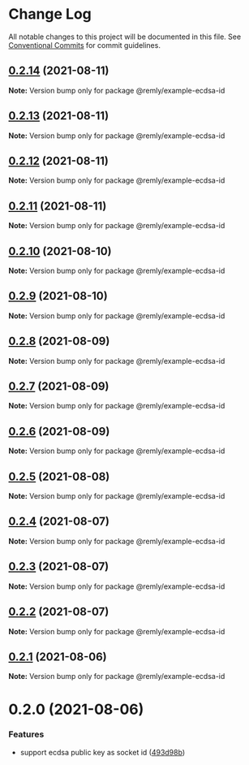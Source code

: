 # Change Log

All notable changes to this project will be documented in this file.
See [Conventional Commits](https://conventionalcommits.org) for commit guidelines.

## [0.2.14](https://gitr.net/mindary/remly/compare/@remly/example-ecdsa-id@0.2.13...@remly/example-ecdsa-id@0.2.14) (2021-08-11)

**Note:** Version bump only for package @remly/example-ecdsa-id





## [0.2.13](https://gitr.net/mindary/remly/compare/@remly/example-ecdsa-id@0.2.12...@remly/example-ecdsa-id@0.2.13) (2021-08-11)

**Note:** Version bump only for package @remly/example-ecdsa-id





## [0.2.12](https://gitr.net/mindary/remly/compare/@remly/example-ecdsa-id@0.2.11...@remly/example-ecdsa-id@0.2.12) (2021-08-11)

**Note:** Version bump only for package @remly/example-ecdsa-id





## [0.2.11](https://gitr.net/mindary/remly/compare/@remly/example-ecdsa-id@0.2.10...@remly/example-ecdsa-id@0.2.11) (2021-08-11)

**Note:** Version bump only for package @remly/example-ecdsa-id





## [0.2.10](https://gitr.net/mindary/remly/compare/@remly/example-ecdsa-id@0.2.9...@remly/example-ecdsa-id@0.2.10) (2021-08-10)

**Note:** Version bump only for package @remly/example-ecdsa-id





## [0.2.9](https://gitr.net/mindary/remly/compare/@remly/example-ecdsa-id@0.2.8...@remly/example-ecdsa-id@0.2.9) (2021-08-10)

**Note:** Version bump only for package @remly/example-ecdsa-id





## [0.2.8](https://gitr.net/mindary/remly/compare/@remly/example-ecdsa-id@0.2.7...@remly/example-ecdsa-id@0.2.8) (2021-08-09)

**Note:** Version bump only for package @remly/example-ecdsa-id





## [0.2.7](https://gitr.net/mindary/remly/compare/@remly/example-ecdsa-id@0.2.6...@remly/example-ecdsa-id@0.2.7) (2021-08-09)

**Note:** Version bump only for package @remly/example-ecdsa-id





## [0.2.6](https://gitr.net/mindary/remly/compare/@remly/example-ecdsa-id@0.2.5...@remly/example-ecdsa-id@0.2.6) (2021-08-09)

**Note:** Version bump only for package @remly/example-ecdsa-id





## [0.2.5](https://gitr.net/mindary/remly/compare/@remly/example-ecdsa-id@0.2.4...@remly/example-ecdsa-id@0.2.5) (2021-08-08)

**Note:** Version bump only for package @remly/example-ecdsa-id





## [0.2.4](https://gitr.net/mindary/remly/compare/@remly/example-ecdsa-id@0.2.3...@remly/example-ecdsa-id@0.2.4) (2021-08-07)

**Note:** Version bump only for package @remly/example-ecdsa-id





## [0.2.3](https://gitr.net/mindary/remly/compare/@remly/example-ecdsa-id@0.2.2...@remly/example-ecdsa-id@0.2.3) (2021-08-07)

**Note:** Version bump only for package @remly/example-ecdsa-id





## [0.2.2](https://gitr.net/mindary/remly/compare/@remly/example-ecdsa-id@0.2.1...@remly/example-ecdsa-id@0.2.2) (2021-08-07)

**Note:** Version bump only for package @remly/example-ecdsa-id





## [0.2.1](https://gitr.net/mindary/remly/compare/@remly/example-ecdsa-id@0.2.0...@remly/example-ecdsa-id@0.2.1) (2021-08-06)

**Note:** Version bump only for package @remly/example-ecdsa-id





# 0.2.0 (2021-08-06)


### Features

* support ecdsa public key as socket id ([493d98b](https://gitr.net/mindary/remly/commits/493d98b2f924ae1c5dbf25ef5603082c3f35f928))
